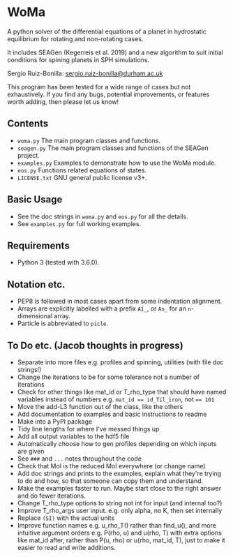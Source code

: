 WoMa
======

A python solver of the differential equations of a planet in hydrostatic
equilibrium for rotating and non-rotating cases.

It includes SEAGen (Kegerreis et al. 2019) and a new algorithm
to suit initial conditions for spining planets in SPH simulations.

Sergio Ruiz-Bonilla: sergio.ruiz-bonilla@durham.ac.uk  

This program has been tested for a wide range of cases but not exhaustively. If
you find any bugs, potential improvements, or features worth adding, then please
let us know!


Contents
--------
+ `woma.py` The main program classes and functions.
+ `seagen.py` The main program classes and functions of the SEAGen project.
+ `examples.py` Examples to demonstrate how to use the WoMa module.
+ `eos.py` Functions related equations of states.
+ `LICENSE.txt` GNU general public license v3+.


Basic Usage
-----------
+ See the doc strings in `woma.py` and `eos.py` for all the details.
+ See `examples.py` for full working examples.


Requirements
------------
+ Python 3 (tested with 3.6.0).


Notation etc.
-------------
+ PEP8 is followed in most cases apart from some indentation alignment.
+ Arrays are explicitly labelled with a prefix `A1_`, or `An_` for an
    `n`-dimensional array.
+ Particle is abbreviated to `picle`.


To Do etc. (Jacob thoughts in progress)
---------------------------------------
+ Separate into more files e.g. profiles and spinning, utilities (with file doc strings!)
+ Change the iterations to be for some tolerance not a number of iterations
+ Check for other things like mat_id or T_rho_type that should have named 
    variables instead of numbers e.g. `mat_id == id_Til_iron`, not `== 101`
+ Move the add-L3 function out of the class, like the others
+ Add documentation to examples and basic instructions to readme
+ Make into a PyPI package
+ Tidy line lengths for where I've messed things up
+ Add all output variables to the hdf5 file
+ Automatically choose how to gen profiles depending on which inputs are given
+ See `###` and `...` notes throughout the code
+ Check that MoI is the reduced MoI everywhere (or change name)
+ Add doc strings and prints to the examples, explain what they're trying to do
    and how, so that someone can copy them and understand.
+ Make the examples faster to run. Maybe start close to the right answer and 
    do fewer iterations.
+ Change T_rho_type options to string not int for input (and internal too?)
+ Improve T_rho_args user input. e.g. only alpha, no K, then set internally
+ Replace `(SI)` with the actual units
+ Improve function names e.g. u_rho_T() rather than find_u(), and more intuitive 
    argument orders e.g. P(rho, u) and u(rho, T) with extra options like mat_id 
    after, rather than P(u, rho) or u(rho, mat_id, T), just to make it easier 
    to read and write additions.
